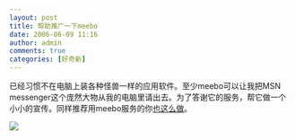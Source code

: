 ```yaml
---
layout: post
title: 帮助推广一下meebo
date: 2006-06-09 11:16
author: admin
comments: true
categories: [好奇新]
---
```

已经习惯不在电脑上装各种怪兽一样的应用软件。至少meebo可以让我把MSN messenger这个庞然大物从我的电脑里请出去。为了答谢它的服务，帮它做一个小小的宣传。同样推荐用meebo服务的你<a href="http://www.gomeebo.com/" target="_blank">也这么做</a>。

<a href="http://www.meebo.com" target="_blank"><img src="http://www.gomeebo.com/buttons/gomeebo-2.gif" border="0" /></a>
